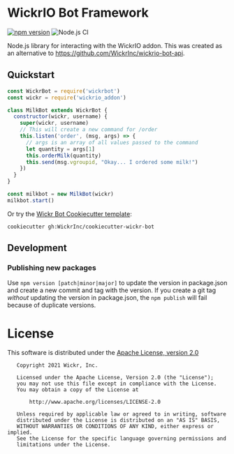 # WickrIO Bot Framework
[![npm version](https://badge.fury.io/js/wickrbot.svg)](https://badge.fury.io/js/wickrbot) ![Node.js CI](https://github.com/WickrInc/wickrio-bot-framework/workflows/Node.js%20CI/badge.svg)

Node.js library for interacting with the WickrIO addon. This was created as an alternative to https://github.com/WickrInc/wickrio-bot-api.

## Quickstart

``` javascript
const WickrBot = require('wickrbot')
const wickr = require('wickrio_addon')

class MilkBot extends WickrBot {
  constructor(wickr, username) {
    super(wickr, username)
    // This will create a new command for /order
    this.listen('order', (msg, args) => {
      // args is an array of all values passed to the command
      let quantity = args[1]
      this.orderMilk(quantity)
      this.send(msg.vgroupid, "Okay... I ordered some milk!")
    })
  }
}

const milkbot = new MilkBot(wickr)
milkbot.start()
```

Or try the [Wickr Bot Cookiecutter template](https://github.com/WickrInc/cookiecutter-wickr-bot):

```
cookiecutter gh:WickrInc/cookiecutter-wickr-bot
```

## Development

### Publishing new packages

Use `npm version [patch|minor|major]` to update the version in package.json and create a new commit and tag with the version. If you create a git tag *without* updating the version in package.json, the `npm publish` will fail because of duplicate versions.

# License

This software is distributed under the [Apache License, version 2.0](https://www.apache.org/licenses/LICENSE-2.0.html)

```
   Copyright 2021 Wickr, Inc.

   Licensed under the Apache License, Version 2.0 (the "License");
   you may not use this file except in compliance with the License.
   You may obtain a copy of the License at

       http://www.apache.org/licenses/LICENSE-2.0

   Unless required by applicable law or agreed to in writing, software
   distributed under the License is distributed on an "AS IS" BASIS,
   WITHOUT WARRANTIES OR CONDITIONS OF ANY KIND, either express or implied.
   See the License for the specific language governing permissions and
   limitations under the License.
```
